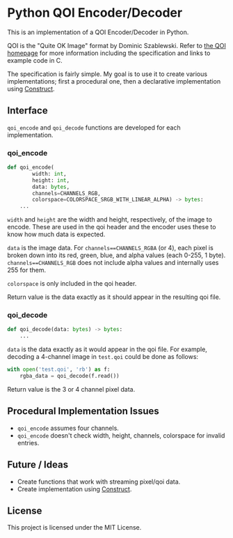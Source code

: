 # Python QOI Encoder/Decoder

This is an implementation of a QOI Encoder/Decoder in Python.

QOI is the "Quite OK Image" format by Dominic Szablewski. Refer to [the QOI homepage](https://qoiformat.org/) for more information including the specification and links to example code in C.

The specification is fairly simple. My goal is to use it to create various implementations; first a procedural one, then a declarative implementation using [Construct](https://construct.readthedocs.io/en/latest/intro.html).


## Interface

`qoi_encode` and `qoi_decode` functions are developed for each implementation.


### qoi_encode

```python
def qoi_encode(
        width: int,
        height: int,
        data: bytes,
        channels=CHANNELS_RGB,
        colorspace=COLORSPACE_SRGB_WITH_LINEAR_ALPHA) -> bytes:
    ...

```

`width` and `height` are the width and height, respectively, of the image to encode. These are used in the qoi header and the encoder uses these to know how much data is expected.

`data` is the image data. For `channels==CHANNELS_RGBA` (or 4), each pixel is broken down into its red, green, blue, and alpha values (each 0-255, 1 byte). `channels==CHANNELS_RGB` does not include alpha values and internally uses 255 for them.

`colorspace` is only included in the qoi header.

Return value is the data exactly as it should appear in the resulting qoi file.


### qoi_decode

```python
def qoi_decode(data: bytes) -> bytes:
    ...
```

`data` is the data exactly as it would appear in the qoi file. For example, decoding a 4-channel image in `test.qoi` could be done as follows:

```python
with open('test.qoi', 'rb') as f:
    rgba_data = qoi_decode(f.read())
```

Return value is the 3 or 4 channel pixel data.


## Procedural Implementation Issues

- `qoi_encode` assumes four channels.
- `qoi_encode` doesn't check width, height, channels, colorspace for invalid entries.


## Future / Ideas

- Create functions that work with streaming pixel/qoi data.
- Create implementation using [Construct](https://construct.readthedocs.io/en/latest/intro.html).

## License

This project is licensed under the MIT License.
